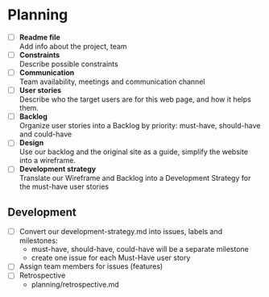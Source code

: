 # Planning


- [ ] **Readme file**  
       Add info about the project, team
- [ ] **Constraints**  
       Describe possible constraints
- [ ] **Communication**  
       Team availability, meetings and communication channel
- [ ] **User stories**  
       Describe who the target users are for this web page, and how it helps them.
- [ ] **Backlog**  
       Organize user stories into a Backlog by priority: must-have, should-have and
      could-have
- [ ] **Design**  
       Use our backlog and the original site as a guide, simplify the website into a wireframe.
- [ ] **Development strategy**  
       Translate our Wireframe and Backlog into a Development Strategy for the must-have
      user stories

## Development

- [ ] Convert our development-strategy.md into issues, labels and milestones:
  - must-have, should-have, could-have will be a separate milestone
  - create one issue for each Must-Have user story
- [ ] Assign team members for issues (features)
- [ ] Retrospective
  - planning/retrospective.md